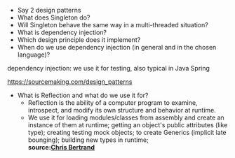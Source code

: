- Say 2 design patterns
- What does Singleton do?
- Will Singleton behave the same way in a multi-threaded situation?
- What is dependency injection?
- Which design principle does it implement?
- When do we use dependency injection (in general and in the chosen language)?



dependency injection: we use it for testing, also typical in Java Spring

https://sourcemaking.com/design_patterns

- What is Reflection and what do we use it for?
  * Reflection is the ability of a computer program to examine, introspect, and modify its own structure and behavior at runtime.
  * We use it for loading modules/classes from assembly and create an instance of them at runtime; getting an object's public attributes (like type); creating testing mock objects; to create Generics (implicit late bounging); building new types in runtime;  
__source:[Chris Bertrand](https://dev.to/designpuddle/coding-concepts---reflection-4d2c)__
